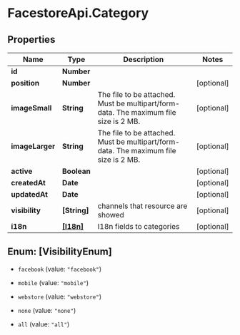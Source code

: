 # FacestoreApi.Category

## Properties
Name | Type | Description | Notes
------------ | ------------- | ------------- | -------------
**id** | **Number** |  | 
**position** | **Number** |  | [optional] 
**imageSmall** | **String** | The file to be attached. Must be multipart/form-data. The maximum file size is 2 MB.  | [optional] 
**imageLarger** | **String** | The file to be attached. Must be multipart/form-data. The maximum file size is 2 MB.  | [optional] 
**active** | **Boolean** |  | [optional] 
**createdAt** | **Date** |  | [optional] 
**updatedAt** | **Date** |  | [optional] 
**visibility** | **[String]** | channels that resource are showed | [optional] 
**i18n** | [**[I18n]**](I18n.md) | I18n fields to categories | [optional] 


<a name="[VisibilityEnum]"></a>
## Enum: [VisibilityEnum]


* `facebook` (value: `"facebook"`)

* `mobile` (value: `"mobile"`)

* `webstore` (value: `"webstore"`)

* `none` (value: `"none"`)

* `all` (value: `"all"`)




